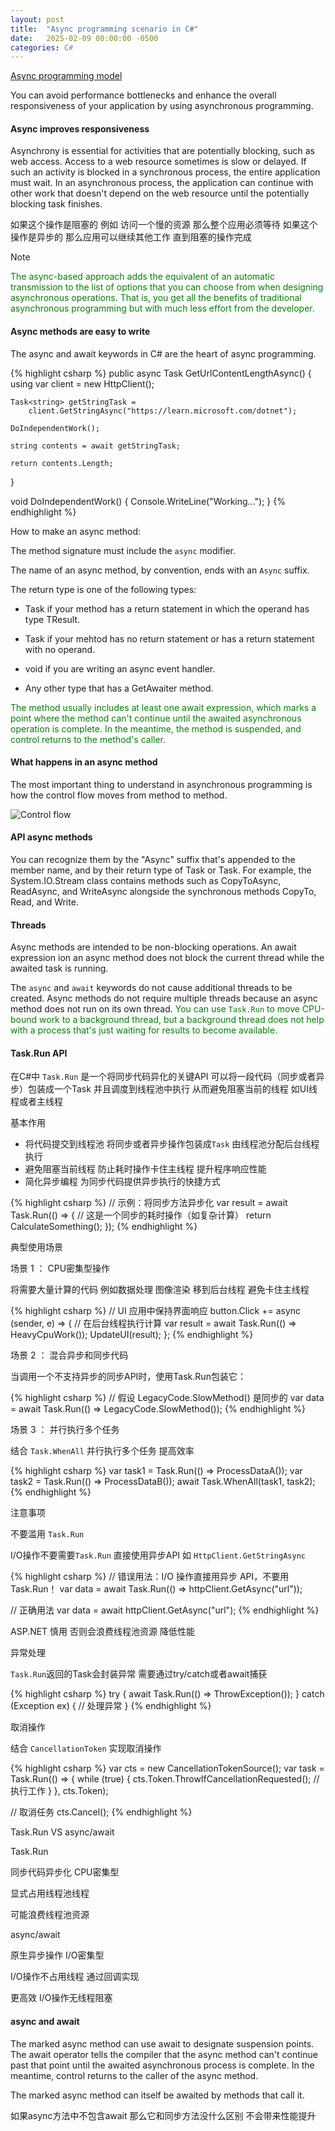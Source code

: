 ```yaml
---
layout: post
title:  "Async programming scenario in C#"
date:   2025-02-09 00:00:00 -0500
categories: C#
---
```


[Async programming model](https://learn.microsoft.com/en-us/dotnet/csharp/asynchronous-programming/task-asynchronous-programming-model)

You can avoid performance bottlenecks and enhance the overall responsiveness of your application by using asynchronous programming.


#### Async improves responsiveness

Asynchrony is essential for activities that are potentially blocking, such as web access. Access to a web resource sometimes is slow or delayed. If such an activity is blocked in a synchronous process, the entire application must wait. In an asynchronous process, the application can continue with other work that doesn't depend on the web resource until the potentially blocking task finishes.

如果这个操作是阻塞的 例如 访问一个慢的资源 那么整个应用必须等待 如果这个操作是异步的 那么应用可以继续其他工作 直到阻塞的操作完成

Note

<span style="color: green;">
The async-based approach adds the equivalent of an automatic transmission to the list of options that you can choose from when designing asynchronous operations. That is, you get all the benefits of traditional asynchronous programming but with much less effort from the developer.
</span>

#### Async methods are easy to write

The async and await keywords in C# are the heart of async programming.

{% highlight csharp %}
public async Task<int> GetUrlContentLengthAsync()
{
    using var client = new HttpClient();

    Task<string> getStringTask =
        client.GetStringAsync("https://learn.microsoft.com/dotnet");

    DoIndependentWork();

    string contents = await getStringTask;

    return contents.Length;
}

void DoIndependentWork()
{
    Console.WriteLine("Working...");
}
{% endhighlight %}

How to make an async method:

The method signature must include the `async` modifier.

The name of an async method, by convention, ends with an `Async` suffix.

The return type is one of the following types:

- Task<TResult> if your method has a return statement in which the operand has type TResult.

- Task if your mehtod has no return statement or has a return statement with no operand.

- void if you are writing an async event handler.

- Any other type that has a GetAwaiter method.

<span style="color: green;">
The method usually includes at least one await expression, which marks a point where the method can't continue until the awaited asynchronous operation is complete. In the meantime, the method is suspended, and control returns to the method's caller. 
</span>

#### What happens in an async method

The most important thing to understand in asynchronous programming is how the control flow moves from method to method.

![Control flow](https://learn.microsoft.com/en-us/dotnet/csharp/asynchronous-programming/media/task-asynchronous-programming-model/navigation-trace-async-program.png#lightbox)


#### API async methods

You can recognize them by the "Async" suffix that's appended to the member name, and by their return type of Task or Task<TResult>. For example, the System.IO.Stream class contains methods such as CopyToAsync, ReadAsync, and WriteAsync alongside the synchronous methods CopyTo, Read, and Write.

#### Threads

Async methods are intended to be non-blocking operations. An await expression ion an async method does not block the current thread while the awaited task is running. 

The `async` and `await` keywords do not cause additional threads to be created. Async methods do not require multiple threads because an async method does not run on its own thread. <span style="color: green;">You can use `Task.Run` to move CPU-bound work to a background thread, but a background thread does not help with a process that's just waiting for results to become available.</span>

#### Task.Run API

在C#中 `Task.Run` 是一个将同步代码异化的关键API 可以将一段代码（同步或者异步）包装成一个Task 并且调度到线程池中执行 从而避免阻塞当前的线程 如UI线程或者主线程

基本作用

- 将代码提交到线程池 将同步或者异步操作包装成`Task` 由线程池分配后台线程执行
- 避免阻塞当前线程 防止耗时操作卡住主线程 提升程序响应性能
- 简化异步编程 为同步代码提供异步执行的快捷方式

{% highlight csharp %}
// 示例：将同步方法异步化
var result = await Task.Run(() => {
    // 这是一个同步的耗时操作（如复杂计算）
    return CalculateSomething();
});
{% endhighlight %}

典型使用场景

场景 1 ： CPU密集型操作

将需要大量计算的代码 例如数据处理 图像渲染 移到后台线程 避免卡住主线程

{% highlight csharp %}
// UI 应用中保持界面响应
button.Click += async (sender, e) => {
    // 在后台线程执行计算
    var result = await Task.Run(() => HeavyCpuWork());
    UpdateUI(result);
};
{% endhighlight %}

场景 2 ： 混合异步和同步代码

当调用一个不支持异步的同步API时，使用Task.Run包装它：

{% highlight csharp %}
// 假设 LegacyCode.SlowMethod() 是同步的
var data = await Task.Run(() => LegacyCode.SlowMethod());
{% endhighlight %}

场景 3 ： 并行执行多个任务

结合 `Task.WhenAll` 并行执行多个任务 提高效率

{% highlight csharp %}
var task1 = Task.Run(() => ProcessDataA());
var task2 = Task.Run(() => ProcessDataB());
await Task.WhenAll(task1, task2);
{% endhighlight %}

注意事项

不要滥用 `Task.Run`

I/O操作不要需要`Task.Run` 直接使用异步API 如 `HttpClient.GetStringAsync`

{% highlight csharp %}
// 错误用法：I/O 操作直接用异步 API，不要用 Task.Run！
  var data = await Task.Run(() => httpClient.GetAsync("url"));

  // 正确用法
  var data = await httpClient.GetAsync("url");
{% endhighlight %}

ASP.NET 慎用 否则会浪费线程池资源 降低性能

异常处理

`Task.Run`返回的Task会封装异常 需要通过try/catch或者await捕获

{% highlight csharp %}
try {
      await Task.Run(() => ThrowException());
  } catch (Exception ex) {
      // 处理异常
  }
{% endhighlight %}

取消操作

结合 `CancellationToken` 实现取消操作

{% highlight csharp %}
var cts = new CancellationTokenSource();
  var task = Task.Run(() => {
      while (true) {
          cts.Token.ThrowIfCancellationRequested();
          // 执行工作
      }
  }, cts.Token);

  // 取消任务
  cts.Cancel();
{% endhighlight %}

Task.Run VS async/await

Task.Run

同步代码异步化 CPU密集型

显式占用线程池线程

可能浪费线程池资源

async/await

原生异步操作 I/O密集型

I/O操作不占用线程 通过回调实现

更高效 I/O操作无线程阻塞

#### async and await

The marked async method can use await to designate suspension points. The await operator tells the compiler that the async method can't continue past that point until the awaited asynchronous process is complete. In the meantime, control returns to the caller of the async method.

The marked async method can itself be awaited by methods that call it.

如果async方法中不包含await 那么它和同步方法没什么区别 不会带来性能提升